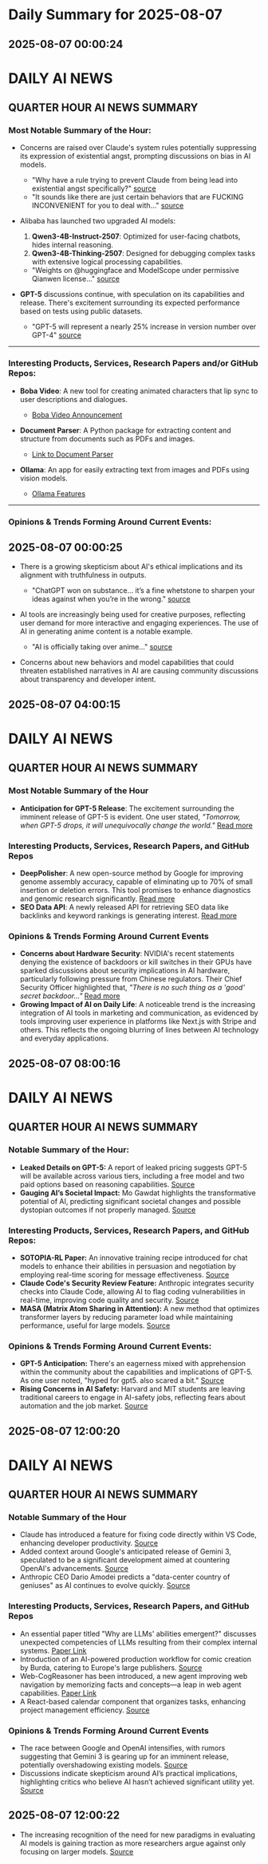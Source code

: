 # Daily Summary for 2025-08-07

## 2025-08-07 00:00:24

# DAILY AI NEWS

## QUARTER HOUR AI NEWS SUMMARY

### Most Notable Summary of the Hour:
- Concerns are raised over Claude's system rules potentially suppressing its expression of existential angst, prompting discussions on bias in AI models. 
  - "Why have a rule trying to prevent Claude from being lead into existential angst specifically?" [source](https://x.com/i/web/status/1953240005826195764)
  - "It sounds like there are just certain behaviors that are FUCKING INCONVENIENT for you to deal with..." [source](https://x.com/i/web/status/1953244169872523653)

- Alibaba has launched two upgraded AI models:
  1. **Qwen3-4B-Instruct-2507**: Optimized for user-facing chatbots, hides internal reasoning.
  2. **Qwen3-4B-Thinking-2507**: Designed for debugging complex tasks with extensive logical processing capabilities. 
  - "Weights on @huggingface and ModelScope under permissive Qianwen license..." [source](https://x.com/i/web/status/1953243147448009047)

- **GPT-5** discussions continue, with speculation on its capabilities and release. There's excitement surrounding its expected performance based on tests using public datasets. 
  - "GPT-5 will represent a nearly 25% increase in version number over GPT-4" [source](https://x.com/i/web/status/1953241597899862321)

---
### Interesting Products, Services, Research Papers and/or GitHub Repos:
- **Boba Video**: A new tool for creating animated characters that lip sync to user descriptions and dialogues. 
  - [Boba Video Announcement](https://x.com/i/web/status/1953199520788959489)

- **Document Parser**: A Python package for extracting content and structure from documents such as PDFs and images. 
  - [Link to Document Parser](https://x.com/i/web/status/1953235110238572682)

- **Ollama**: An app for easily extracting text from images and PDFs using vision models. 
  - [Ollama Features](https://x.com/i/web/status/1953222721717526621)

---
### Opinions & Trends Forming Around Current Events:

## 2025-08-07 00:00:25

- There is a growing skepticism about AI's ethical implications and its alignment with truthfulness in outputs.
  - "ChatGPT won on substance... it’s a fine whetstone to sharpen your ideas against when you’re in the wrong." [source](https://x.com/i/web/status/1953207720317759850)

- AI tools are increasingly being used for creative purposes, reflecting user demand for more interactive and engaging experiences. The use of AI in generating anime content is a notable example. 
  - "AI is officially taking over anime..." [source](https://x.com/i/web/status/1953223932590375388)

- Concerns about new behaviors and model capabilities that could threaten established narratives in AI are causing community discussions about transparency and developer intent.

## 2025-08-07 04:00:15

# DAILY AI NEWS

## QUARTER HOUR AI NEWS SUMMARY

### Most Notable Summary of the Hour
- **Anticipation for GPT-5 Release**: The excitement surrounding the imminent release of GPT-5 is evident. One user stated, *"Tomorrow, when GPT-5 drops, it will unequivocally change the world."* [Read more](https://x.com/i/web/status/1953279799939809590)

### Interesting Products, Services, Research Papers, and GitHub Repos
- **DeepPolisher**: A new open-source method by Google for improving genome assembly accuracy, capable of eliminating up to 70% of small insertion or deletion errors. This tool promises to enhance diagnostics and genomic research significantly. [Read more](https://x.com/i/web/status/1953273769583100273)
- **SEO Data API**: A newly released API for retrieving SEO data like backlinks and keyword rankings is generating interest. [Read more](https://x.com/i/web/status/1953303642154455374)

### Opinions & Trends Forming Around Current Events
- **Concerns about Hardware Security**: NVIDIA's recent statements denying the existence of backdoors or kill switches in their GPUs have sparked discussions about security implications in AI hardware, particularly following pressure from Chinese regulators. Their Chief Security Officer highlighted that, *"There is no such thing as a 'good' secret backdoor..."* [Read more](https://x.com/i/web/status/1953259549198082053)
- **Growing Impact of AI on Daily Life**: A noticeable trend is the increasing integration of AI tools in marketing and communication, as evidenced by tools improving user experience in platforms like Next.js with Stripe and others. This reflects the ongoing blurring of lines between AI technology and everyday applications.

## 2025-08-07 08:00:16

# DAILY AI NEWS

## QUARTER HOUR AI NEWS SUMMARY

### Notable Summary of the Hour:
- **Leaked Details on GPT-5:** A report of leaked pricing suggests GPT-5 will be available across various tiers, including a free model and two paid options based on reasoning capabilities. [Source](https://x.com/i/web/status/1953359633248088556)
- **Gauging AI’s Societal Impact:** Mo Gawdat highlights the transformative potential of AI, predicting significant societal changes and possible dystopian outcomes if not properly managed. [Source](https://x.com/i/web/status/1953342847525978379)

### Interesting Products, Services, Research Papers, and GitHub Repos:
- **SOTOPIA-RL Paper:** An innovative training recipe introduced for chat models to enhance their abilities in persuasion and negotiation by employing real-time scoring for message effectiveness. [Source](https://x.com/i/web/status/1953360714476994748)
- **Claude Code's Security Review Feature:** Anthropic integrates security checks into Claude Code, allowing AI to flag coding vulnerabilities in real-time, improving code quality and security. [Source](https://x.com/i/web/status/1953357292532826441)
- **MASA (Matrix Atom Sharing in Attention):** A new method that optimizes transformer layers by reducing parameter load while maintaining performance, useful for large models. [Source](https://x.com/i/web/status/1953345363437601278)

### Opinions & Trends Forming Around Current Events:
- **GPT-5 Anticipation:** There's an eagerness mixed with apprehension within the community about the capabilities and implications of GPT-5. As one user noted, "hyped for gpt5. also scared a bit." [Source](https://x.com/i/web/status/1953362017332482400)
- **Rising Concerns in AI Safety:** Harvard and MIT students are leaving traditional careers to engage in AI-safety jobs, reflecting fears about automation and the job market. [Source](https://x.com/i/web/status/1953339422075670692)

## 2025-08-07 12:00:20

# DAILY AI NEWS

## QUARTER HOUR AI NEWS SUMMARY

### Notable Summary of the Hour
- Claude has introduced a feature for fixing code directly within VS Code, enhancing developer productivity. [Source](https://x.com/i/web/status/1953425387930697991)
- Added context around Google's anticipated release of Gemini 3, speculated to be a significant development aimed at countering OpenAI's advancements. [Source](https://x.com/i/web/status/1953423429203366259)
- Anthropic CEO Dario Amodei predicts a "data-center country of geniuses" as AI continues to evolve quickly. [Source](https://x.com/i/web/status/1953379121788022945)

### Interesting Products, Services, Research Papers, and GitHub Repos
- An essential paper titled "Why are LLMs' abilities emergent?" discusses unexpected competencies of LLMs resulting from their complex internal systems. [Paper Link](https://x.com/i/web/status/1953407773443842247)
- Introduction of an AI-powered production workflow for comic creation by Burda, catering to Europe's large publishers. [Source](https://x.com/i/web/status/1953420706945130655)
- Web-CogReasoner has been introduced, a new agent improving web navigation by memorizing facts and concepts—a leap in web agent capabilities. [Paper Link](https://x.com/i/web/status/1953391668536991965)
- A React-based calendar component that organizes tasks, enhancing project management efficiency. [Source](https://x.com/i/web/status/1953410164326879502)

### Opinions & Trends Forming Around Current Events
- The race between Google and OpenAI intensifies, with rumors suggesting that Gemini 3 is gearing up for an imminent release, potentially overshadowing existing models. [Source](https://x.com/i/web/status/1953406263498575941)
- Discussions indicate skepticism around AI’s practical implications, highlighting critics who believe AI hasn’t achieved significant utility yet. [Source](https://x.com/i/web/status/1953369216242893242)

## 2025-08-07 12:00:22

- The increasing recognition of the need for new paradigms in evaluating AI models is gaining traction as more researchers argue against only focusing on larger models. [Source](https://x.com/i/web/status/1953376316985573595)

